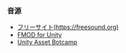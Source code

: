 ### 音源
* [フリーサイト(https://freesound.org)](https://freesound.org)
* [FMOD for Unity](https://assetstore.unity.com/packages/tools/audio/fmod-for-unity-161631)
* [Unity Asset Botcamp](https://assetstore.unity.com/packages/3d/environments/bootcamp-hdrp-195514)
